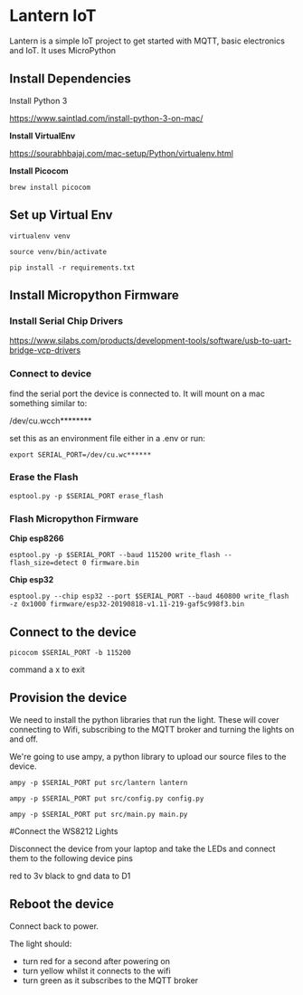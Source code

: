 # Lantern IoT

Lantern is a simple IoT project to get started with MQTT, basic electronics and IoT. It uses MicroPython

## Install Dependencies
Install Python 3

https://www.saintlad.com/install-python-3-on-mac/


**Install VirtualEnv**

https://sourabhbajaj.com/mac-setup/Python/virtualenv.html


**Install Picocom**

```
brew install picocom
```

## Set up Virtual Env
```
virtualenv venv

source venv/bin/activate

pip install -r requirements.txt
```

## Install Micropython Firmware

### Install Serial Chip Drivers

https://www.silabs.com/products/development-tools/software/usb-to-uart-bridge-vcp-drivers

### Connect to device

find the serial port the device is connected to. It will mount on a mac something similar to:

/dev/cu.wcch********

set this as an environment file either in a .env or run:

```
export SERIAL_PORT=/dev/cu.wc******
```


### Erase the Flash
```
esptool.py -p $SERIAL_PORT erase_flash
```
### Flash Micropython Firmware


**Chip esp8266**
```
esptool.py -p $SERIAL_PORT --baud 115200 write_flash --flash_size=detect 0 firmware.bin
```

**Chip esp32**
```
esptool.py --chip esp32 --port $SERIAL_PORT --baud 460800 write_flash -z 0x1000 firmware/esp32-20190818-v1.11-219-gaf5c998f3.bin  
```

## Connect to the device

```
picocom $SERIAL_PORT -b 115200
```

command a x to exit


## Provision the device
We need to install the python libraries that run the light. These will cover connecting to Wifi, subscribing to the MQTT broker and turning the lights on and off.

We're going to use ampy, a python library to upload our source files to the device.


```
ampy -p $SERIAL_PORT put src/lantern lantern

ampy -p $SERIAL_PORT put src/config.py config.py

ampy -p $SERIAL_PORT put src/main.py main.py
```


#Connect the WS8212 Lights

Disconnect the device from your laptop and take the LEDs and connect them to the following device pins

red to 3v
black to gnd
data to D1

## Reboot the device
Connect back to power.

The light should: 
 - turn red for a second after powering on
 - turn yellow whilst it connects to the wifi
 - turn green as it subscribes to the MQTT broker  